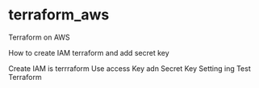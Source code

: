 # terraform_aws
Terraform on AWS 

How to create IAM terraform and add secret key

Create IAM is terrraform 
Use access Key adn Secret Key
Setting ing
Test Terraform
